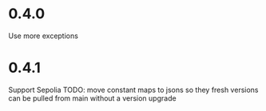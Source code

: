 # 0.4.0
Use more exceptions

# 0.4.1
Support Sepolia
TODO: 
move constant maps to jsons so they fresh versions can be pulled from main without a version upgrade